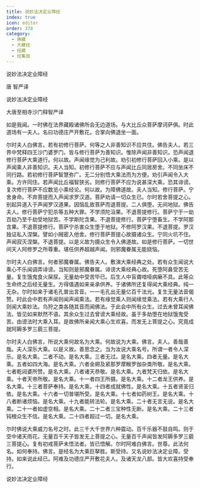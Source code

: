```yaml
---
title: 说妙法决定业障经
index: true
icon: editor
order: 378
category:
  - 佛藏
  - 大藏经
  - 经藏
  - 经集部
---
```


  说妙法决定业障经  

唐 智严译  

说妙法决定业障经  

大唐至相寺沙门释智严译  

如是我闻。一时佛在法界藏殿诸佛所会无边道场。与大比丘众菩萨摩诃萨俱。时此道场有一夫人。名曰功德庄严开敷花。合掌向佛退坐一面。  

尔时夫人白佛言。若有初修行菩萨。何等之人非善知识不应共住。佛告夫人。若三界中梵释四王沙门婆罗门。皆与修行菩萨为善知识。惟除声闻非善知识。恐声闻退修行菩萨大乘道行。何以故。声闻缘觉为己利故。劝引初修行菩萨回入小乘。是以声闻乘人非善知识。夫人当知。初修行菩萨不应与声闻比丘同居房舍。不同坐床不同行路。若初修行菩萨智慧弥广。无二分别悟大乘法而为方便。劝引声闻令入大乘。方许同住。若声闻比丘福智狭劣。则修行菩萨不应为说甚深大乘。恐其诽谤。复次修行菩萨不应数览小乘经论。何以故。为障佛道故。夫人当知。修行菩萨。宁舍身命。不弃菩提而入声闻求罗汉道。菩萨劝请一切众生已。尔时若舍菩提之心。别起异道入于声闻罗汉道果。因恼乱故菩萨而退菩提。二人俱堕。无间地狱。佛告夫人。修行菩萨宁犯杀等五种大罪。不学须陀洹果。不退菩提修行。菩萨宁于一劫百劫乃至千劫受地狱苦。不学斯陀含果。不退菩提修行。菩萨宁堕畜生。不学阿那含果。不退菩提修行。菩萨宁杀害众生堕于地狱。不修阿罗汉果。不退菩提。罗汉独证私入涅槃。譬如小贼密入他舍。修行菩萨菩提心故摄诸众生。宁同火坑不住。声闻寂灭涅槃。不退菩提。以是义故为摄众生令入佛道故。如是修行菩萨。一切世间天人阿修罗之所尊重。堪任供养超越声闻。则邪魔眷属无能娆恼。  

尔时夫人白佛言。何者邪魔眷属。佛告夫人。敷演大乘经典之处。若有众生闻说大乘心不乐闻调弄诽谤。当知则是邪魔眷属。诽谤大乘经典心故。死堕阿鼻受苦无量。复生饿鬼食火屎尿。无量劫中受苦毕已。后生人中盲聋喑哑病癞不具。此等众生命终之后经无量生。方得值遇如来亲承供养。于诸佛所还复得闻大乘经典。纯一无杂。尔时如来于诸毛孔普出言音。一一毛孔出无量亿百千法光。复生无量法音偈赞。时此会中若有声闻则闻声闻乘法。若有缘觉乘人则闻缘觉乘法。若有大乘行人则闻大乘妙法。鸟狩之类各随其音而闻佛法。于此会中所有众生。过去未曾耳闻佛法。皆见如来默然不语。其余众生过去曾谤大乘经故。虽于多劫堕在地狱饿鬼受苦。由谤法时大乘入耳。是故佛所亲闻大乘心生欢喜。而发无上菩提之心。究竟成就阿耨多罗三藐三菩提。  

尔时夫人白佛言。所说大乘何故名为大乘。何故说为大乘。佛言。夫人。善哉善哉。夫人深乐大乘。以是义故。善思念之。当为汝说大乘名号。所谓一者令人深乐。是名大乘。二者不动。是名大乘。三者无过。是名大乘。四者无量。是名大乘。五者如四大海。是名大乘。六者金翅及紧那罗摩睺罗伽杂类所敬。是名大乘。七者乾闼婆所赞。是名大乘。八者诸天恭敬。是名大乘。九者梵天归依。是名大乘。十者天帝所敬。是名大乘。十一者四王所摄。是名大乘。十二者龙王供养。是名大乘。十三者菩萨奉持。是名大乘。十四者成就佛性。是名大乘。十五者贤圣归依。是名大乘。十六者一切普堪所受。是名大乘。十七者如药树王。是名大乘。十八者断诸烦恼。是名大乘。十九者能转法轮。是名大乘。二十者无言无说。是名大乘。二十一者如虚空相。是名大乘。二十二者三宝种性无断。是名大乘。二十三者钝根众生不信。是名大乘。二十四者超过一切。是名大乘。  

尔时佛说大乘威力名号之时。此三千大千世界六种震动。百千乐器不鼓自鸣。则于空中诸天雨花。无量百千天子皆发无上菩提之心。无量百千声闻皆发阿耨多罗三藐三菩提心。复有初戒菩萨未悟法者。皆已悟解。尔时阿难白佛言。世尊。此法何名。如何奉持。佛言。是经名为大乘巨拏胜。斯受持。又名说妙法决定业障。受持。如来说此经已。阿难及功德庄严开敷花夫人。及诸天龙八部。皆大欢喜持受奉行。  

说妙法决定业障经  
